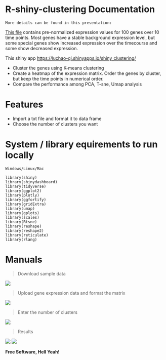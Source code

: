 # R-shiny-clustering Documentation

```
More details can be found in this presentation: 
```

[This file](https://raw.githubusercontent.com/LuchaoQi/Shiny_clustering/master/expression.txt) contains pre-normalized expression values for 100 genes over 10 time points. Most genes have a stable background expression level, but some special genes show increased expression over the timecourse and some show decreased expression.

This shiny app https://luchao-qi.shinyapps.io/shiny_clustering/

  - Cluster the genes using K-means clustering
  - Create a heatmap of the expression matrix. Order the genes by cluster, but keep the time points in numerical order.
  - Compare the performance among PCA, T-sne, Umap analysis

# Features

  - Import a txt file and format it to data frame
  - Choose the number of clusters you want

# System / library equirements to run locally

```
Windows/Linux/Mac
```

```
library(shiny)
library(shinydashboard)
library(tidyverse)
library(ggplot2)
library(plotly)
library(ggfortify)
library(gridExtra)
library(umap)
library(gplots)
library(scales)
library(Rtsne)
library(reshape)
library(reshape2)
library(reticulate)
library(rlang)
```

# Manuals

> Download sample data

![](https://raw.githubusercontent.com/LuchaoQi/Shiny_clustering/master/figrues/1.png)

> Upload gene expression data and format the  matrix

![](https://raw.githubusercontent.com/LuchaoQi/Shiny_clustering/master/figrues/2.png)

> Enter the number of clusters

![](https://raw.githubusercontent.com/LuchaoQi/Shiny_clustering/master/figrues/3.png)

> Results

![](https://raw.githubusercontent.com/LuchaoQi/Shiny_clustering/master/figrues/4.png)
![](https://raw.githubusercontent.com/LuchaoQi/Shiny_clustering/master/figrues/5.png)



**Free Software, Hell Yeah!**

